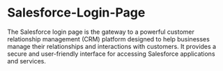 # Salesforce-Login-Page
The Salesforce login page is the gateway to a powerful customer relationship management (CRM) platform designed to help businesses manage their relationships and interactions with customers. It provides a secure and user-friendly interface for accessing Salesforce applications and services.
